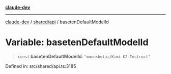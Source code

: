 [**claude-dev**](../../../README.md)

***

[claude-dev](../../../README.md) / [shared/api](../README.md) / basetenDefaultModelId

# Variable: basetenDefaultModelId

> `const` **basetenDefaultModelId**: `"moonshotai/Kimi-K2-Instruct"`

Defined in: src/shared/api.ts:3185
